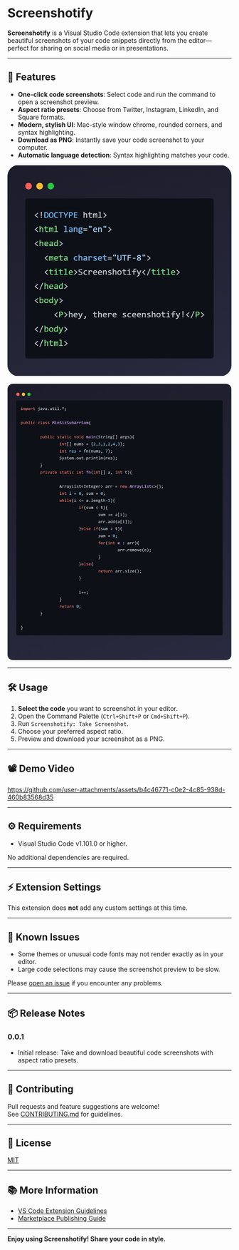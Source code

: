 # Screenshotify

**Screenshotify** is a Visual Studio Code extension that lets you create beautiful screenshots of your code snippets directly from the editor—perfect for sharing on social media or in presentations.

---

## 🚀 Features

- **One-click code screenshots**: Select code and run the command to open a screenshot preview.
- **Aspect ratio presets**: Choose from Twitter, Instagram, LinkedIn, and Square formats.
- **Modern, stylish UI**: Mac-style window chrome, rounded corners, and syntax highlighting.
- **Download as PNG**: Instantly save your code screenshot to your computer.
- **Automatic language detection**: Syntax highlighting matches your code.

![Screenshotify HTML Example](images/html-output.png)

![Screenshotify Java Example](images/java-instagram-output.png)

---

## 🛠️ Usage

1. **Select the code** you want to screenshot in your editor.
2. Open the Command Palette (`Ctrl+Shift+P` or `Cmd+Shift+P`).
3. Run `Screenshotify: Take Screenshot`.
4. Choose your preferred aspect ratio.
5. Preview and download your screenshot as a PNG.

---

## 📽️ Demo Video


https://github.com/user-attachments/assets/b4c46771-c0e2-4c85-938d-460b83568d35

---

## ⚙️ Requirements

- Visual Studio Code v1.101.0 or higher.

No additional dependencies are required.

---

## ⚡ Extension Settings

This extension does **not** add any custom settings at this time.

---

## 🐞 Known Issues

- Some themes or unusual code fonts may not render exactly as in your editor.
- Large code selections may cause the screenshot preview to be slow.

Please [open an issue](https://github.com/DeadpoolX7/vscode-screenshotify/issues) if you encounter any problems.

---

## 📦 Release Notes

### 0.0.1

- Initial release: Take and download beautiful code screenshots with aspect ratio presets.

---

## 🙌 Contributing

Pull requests and feature suggestions are welcome!  
See [CONTRIBUTING.md](CONTRIBUTING.md) for guidelines.

---

## 📄 License

[MIT](LICENSE)

---

## 📚 More Information

- [VS Code Extension Guidelines](https://code.visualstudio.com/api/references/extension-guidelines)
- [Marketplace Publishing Guide](https://code.visualstudio.com/api/working-with-extensions/publishing-extension)

---

**Enjoy using Screenshotify! Share your code in style.**
